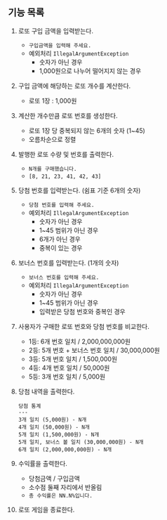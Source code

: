 ## 기능 목록
1. 로또 구입 금액을 입력받는다.
    - `구입금액을 입력해 주세요.`
    - 예외처리 `IllegalArgumentException`
        - 숫자가 아닌 경우
        - 1,000원으로 나누어 떨어지지 않는 경우
2. 구입 금액에 해당하는 로또 개수를 계산한다.
    - 로또 1장 : 1,000원
3. 계산한 개수만큼 로또 번호를 생성한다.
    - 로또 1장 당 중복되지 않는 6개의 숫자 (1~45)
    - 오름차순으로 정렬
4. 발행한 로또 수량 및 번호를 출력한다.
    - `N개를 구매했습니다.`
    - `[8, 21, 23, 41, 42, 43]`
5. 당첨 번호를 입력받는다. (쉼표 기준 6개의 숫자)
    - `당첨 번호를 입력해 주세요.`
    - 예외처리 `IllegalArgumentException`
        - 숫자가 아닌 경우
        - 1~45 범위가 아닌 경우
        - 6개가 아닌 경우
        - 중복이 있는 경우
6. 보너스 번호를 입력받는다. (1개의 숫자)
    - `보너스 번호를 입력해 주세요.`
    - 예외처리 `IllegalArgumentException`
        - 숫자가 아닌 경우
        - 1~45 범위가 아닌 경우
        - 입력받은 당첨 번호와 중복인 경우
7. 사용자가 구매한 로또 번호와 당첨 번호를 비교한다.
    - 1등: 6개 번호 일치 / 2,000,000,000원
    - 2등: 5개 번호 + 보너스 번호 일치 / 30,000,000원
    - 3등: 5개 번호 일치 / 1,500,000원
    - 4등: 4개 번호 일치 / 50,000원
    - 5등: 3개 번호 일치 / 5,000원
8. 당첨 내역을 출력한다.

    ```
    당첨 통계
    ---
    3개 일치 (5,000원) - N개
    4개 일치 (50,000원) - N개
    5개 일치 (1,500,000원) - N개
    5개 일치, 보너스 볼 일치 (30,000,000원) - N개
    6개 일치 (2,000,000,000원) - N개
    ```

9. 수익률을 출력한다.
    - 당첨금액 / 구입금액
    - 소수점 둘째 자리에서 반올림
    - `총 수익률은 NN.N%입니다.`
10. 로또 게임을 종료한다.